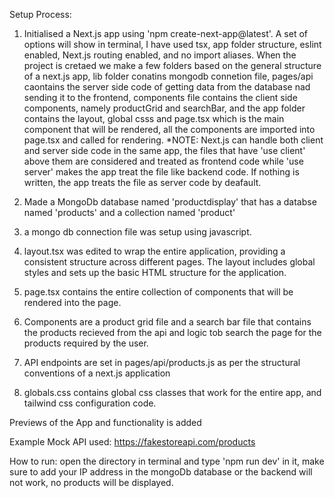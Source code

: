 Setup Process:

1. Initialised a Next.js app using 'npm create-next-app@latest'. A set of options will show in terminal, I have used tsx, app folder structure, eslint enabled, Next.js routing enabled, and no import aliases. When the project is cretaed we make a few folders based on the general structure of a next.js app, lib folder conatins mongodb connetion file, pages/api caontains the server side code of getting data from the database nad sending it to the frontend, components file contains the client side components, namely productGrid and searchBar, and the app folder contains the layout, global csss and page.tsx which is the main component that will be rendered, all the components are imported into page.tsx and called for rendering. 
*NOTE: Next.js can handle both client and server side code in the same app, the files that have 'use client' above them are considered and treated as frontend code while 'use server' makes the app treat the file like backend code. If nothing is written, the app treats the file as server code by deafault.
2. Made a MongoDb database named 'productdisplay' that has a databse named 'products' and a collection named 'product'

3. a mongo db connection file was setup using javascript.

4. layout.tsx was edited to wrap the entire application, providing a consistent structure across different pages. The layout includes global styles and sets up the basic HTML structure for the application.

5. page.tsx contains the entire collection of components that will be rendered into the page.

6. Components are a product grid file and a search bar file that contains the products recieved from the api and logic tob search the page for the products required by the user.

7. API endpoints are set in pages/api/products.js as per the structural conventions of a next.js application

8. globals.css contains global css classes that work for the entire app, and  tailwind css configuration code.


Previews of the App and functionality is added

Example Mock API used: https://fakestoreapi.com/products 

How to run: open the directory in terminal and type 'npm run dev' in it, make sure to add your IP address in the mongoDb database or the backend will not work, no products will be displayed.

